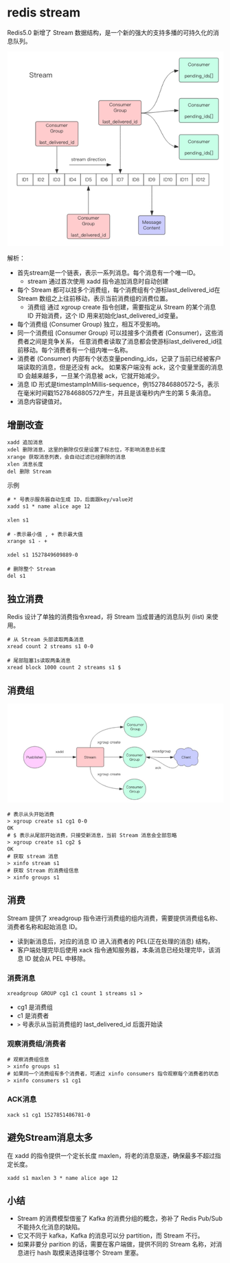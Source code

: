 # redis stream
Redis5.0 新增了 Stream 数据结构，是一个新的强大的支持多播的可持久化的消息队列。

![](./assets/redis-stream.png)

解析：
- 首先stream是一个链表，表示一系列消息。每个消息有一个唯一ID。
  - stream 通过首次使用 xadd 指令追加消息时自动创建
- 每个 Stream 都可以挂多个消费组，每个消费组有个游标last_delivered_id在 Stream 数组之上往前移动，表示当前消费组的消费位置。
  - 消费组 通过 xgroup create 指令创建，需要指定从 Stream 的某个消息 ID 开始消费，这个 ID 用来初始化last_delivered_id变量。
- 每个消费组 (Consumer Group) 独立，相互不受影响。
- 同一个消费组 (Consumer Group) 可以挂接多个消费者 (Consumer)，这些消费者之间是竞争关系，
任意消费者读取了消息都会使游标last_delivered_id往前移动。每个消费者有一个组内唯一名称。
- 消费者 (Consumer) 内部有个状态变量pending_ids，记录了当前已经被客户端读取的消息，但是还没有 ack。
如果客户端没有 ack，这个变量里面的消息 ID 会越来越多，一旦某个消息被 ack，它就开始减少。
- 消息 ID 形式是timestampInMillis-sequence，例1527846880572-5，表示在毫米时间戳1527846880572产生，并且是该毫秒内产生的第 5 条消息。
- 消息内容键值对。

## 增删改查
```
xadd 追加消息
xdel 删除消息，这里的删除仅仅是设置了标志位，不影响消息总长度
xrange 获取消息列表，会自动过滤已经删除的消息
xlen 消息长度
del 删除 Stream
```
示例
```
# * 号表示服务器自动生成 ID，后面跟key/value对
xadd s1 * name alice age 12

xlen s1

# -表示最小值 , + 表示最大值
xrange s1 - +

xdel s1 1527849609889-0

# 删除整个 Stream
del s1
```

## 独立消费
Redis 设计了单独的消费指令xread，将 Stream 当成普通的消息队列 (list) 来使用。
```
# 从 Stream 头部读取两条消息
xread count 2 streams s1 0-0

# 尾部阻塞1s读取两条消息
xread block 1000 count 2 streams s1 $
```

## 消费组
![](./assets/redis-stream-consumer-group.png)

```
# 表示从头开始消费
> xgroup create s1 cg1 0-0
OK
# $ 表示从尾部开始消费，只接受新消息，当前 Stream 消息会全部忽略
> xgroup create s1 cg2 $
OK
# 获取 stream 消息
> xinfo stream s1
# 获取 Stream 的消费组信息
> xinfo groups s1
```

## 消费
Stream 提供了 xreadgroup 指令进行消费组的组内消费，需要提供消费组名称、消费者名称和起始消息 ID。
- 读到新消息后，对应的消息 ID 进入消费者的 PEL(正在处理的消息) 结构，
- 客户端处理完毕后使用 xack 指令通知服务器，本条消息已经处理完毕，该消息 ID 就会从 PEL 中移除。
### 消费消息
```
xreadgroup GROUP cg1 c1 count 1 streams s1 >
```
- cg1 是消费组
- c1 是消费者
- `>` 号表示从当前消费组的 last_delivered_id 后面开始读

### 观察消费组/消费者
```
# 观察消费组信息
> xinfo groups s1
# 如果同一个消费组有多个消费者，可通过 xinfo consumers 指令观察每个消费者的状态
> xinfo consumers s1 cg1
```
### ACK消息
```
xack s1 cg1 1527851486781-0
```

## 避免Stream消息太多
在 xadd 的指令提供一个定长长度 maxlen，将老的消息驱逐，确保最多不超过指定长度。
```
xadd s1 maxlen 3 * name alice age 12
```

## 小结
- Stream 的消费模型借鉴了 Kafka 的消费分组的概念，弥补了 Redis Pub/Sub 不能持久化消息的缺陷。
- 它又不同于 kafka，Kafka 的消息可以分 partition，而 Stream 不行。
- 如果非要分 parition 的话，需要在客户端做，提供不同的 Stream 名称，对消息进行 hash 取模来选择往哪个 Stream 里塞。